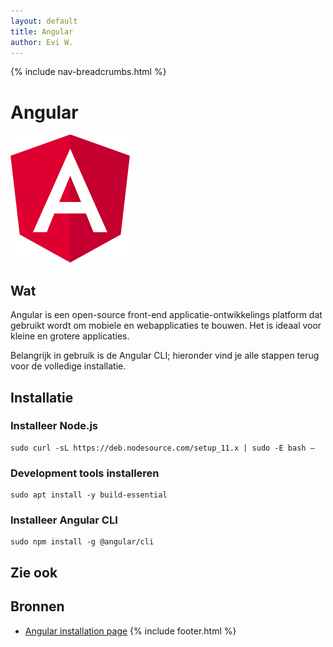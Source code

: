 ```yaml
---
layout: default
title: Angular
author: Evi W.
---
```


{% include nav-breadcrumbs.html %}



# Angular

![Angular logo](../../media/logo/angular.png)

## Wat

Angular is een open-source front-end applicatie-ontwikkelings platform dat gebruikt wordt om mobiele en webapplicaties te bouwen. Het is ideaal voor kleine en grotere applicaties. 

Belangrijk in gebruik is de Angular CLI; hieronder vind je alle stappen terug voor de volledige installatie.

## Installatie

### Installeer Node.js
```
sudo curl -sL https://deb.nodesource.com/setup_11.x | sudo -E bash –
```

### Development tools installeren
```
sudo apt install -y build-essential
```

### Installeer Angular CLI
```
sudo npm install -g @angular/cli
```

### 

## Zie ook

## Bronnen 

* [Angular installation page](https://www.tecmint.com/install-angular-cli-on-linux/)
{% include footer.html %}
